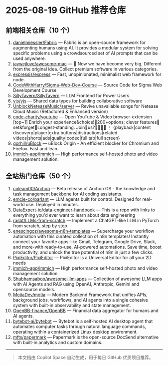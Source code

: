 # 2025-08-19 GitHub 推荐仓库

## 前端相关仓库（10 个）

1. [danielmiessler/Fabric](https://github.com/danielmiessler/Fabric) — Fabric is an open-source framework for augmenting humans using AI. It provides a modular system for solving specific problems using a crowdsourced set of AI prompts that can be used anywhere.
2. [jaywcjlove/awesome-mac](https://github.com/jaywcjlove/awesome-mac) —  Now we have become very big, Different from the original idea. Collect premium software in various categories.
3. [expressjs/express](https://github.com/expressjs/express) — Fast, unopinionated, minimalist web framework for node.
4. [CodeWithHarry/Sigma-Web-Dev-Course](https://github.com/CodeWithHarry/Sigma-Web-Dev-Course) — Source Code for Sigma Web Development Course
5. [SillyTavern/SillyTavern](https://github.com/SillyTavern/SillyTavern) — LLM Frontend for Power Users.
6. [yjs/yjs](https://github.com/yjs/yjs) — Shared data types for building collaborative software
7. [UnblockNeteaseMusic/server](https://github.com/UnblockNeteaseMusic/server) — Revive unavailable songs for Netease Cloud Music (Refactored & Enhanced version)
8. [code-charity/youtube](https://github.com/code-charity/youtube) — Open YouTube & Video browser-extension [top~1] Enrich your experience&choice!🧰200+options; clever features📌set&forget📌Longest-standing. Join🧩us?👨‍👩‍👧‍👧 ⋮ {playback|content discovery|player|extra buttons|distractions|related videos|shorts|ads|quality|codec|full tab|full screen}
9. [gorhill/uBlock](https://github.com/gorhill/uBlock) — uBlock Origin - An efficient blocker for Chromium and Firefox. Fast and lean.
10. [immich-app/immich](https://github.com/immich-app/immich) — High performance self-hosted photo and video management solution.

## 全站热门仓库（50 个）

1. [coleam00/Archon](https://github.com/coleam00/Archon) — Beta release of Archon OS - the knowledge and task management backbone for AI coding assistants.
2. [emcie-co/parlant](https://github.com/emcie-co/parlant) — LLM agents built for control. Designed for real-world use. Deployed in minutes.
3. [DataExpert-io/data-engineer-handbook](https://github.com/DataExpert-io/data-engineer-handbook) — This is a repo with links to everything you'd ever want to learn about data engineering
4. [rasbt/LLMs-from-scratch](https://github.com/rasbt/LLMs-from-scratch) — Implement a ChatGPT-like LLM in PyTorch from scratch, step by step
5. [enescingoz/awesome-n8n-templates](https://github.com/enescingoz/awesome-n8n-templates) — Supercharge your workflow automation with this curated collection of n8n templates! Instantly connect your favorite apps-like Gmail, Telegram, Google Drive, Slack, and more-with ready-to-use, AI-powered automations. Save time, boost productivity, and unlock the true potential of n8n in just a few clicks.
6. [PixiEditor/PixiEditor](https://github.com/PixiEditor/PixiEditor) — PixiEditor is a Universal Editor for all your 2D needs
7. [immich-app/immich](https://github.com/immich-app/immich) — High performance self-hosted photo and video management solution.
8. [Shubhamsaboo/awesome-llm-apps](https://github.com/Shubhamsaboo/awesome-llm-apps) — Collection of awesome LLM apps with AI Agents and RAG using OpenAI, Anthropic, Gemini and opensource models.
9. [MotiaDev/motia](https://github.com/MotiaDev/motia) — Modern Backend Framework that unifies APIs, background jobs, workflows, and AI agents into a single cohesive system with built-in observability and state management.
10. [OpenBB-finance/OpenBB](https://github.com/OpenBB-finance/OpenBB) — Financial data aggregator for humans and AI agents.
11. [bytebot-ai/bytebot](https://github.com/bytebot-ai/bytebot) — Bytebot is a self-hosted AI desktop agent that automates computer tasks through natural language commands, operating within a containerized Linux desktop environment.
12. [mfts/papermark](https://github.com/mfts/papermark) — Papermark is the open-source DocSend alternative with built-in analytics and custom domains.

---

> 本文档由 Copilot Space 自动生成，用于每日 GitHub 优质项目推荐。
